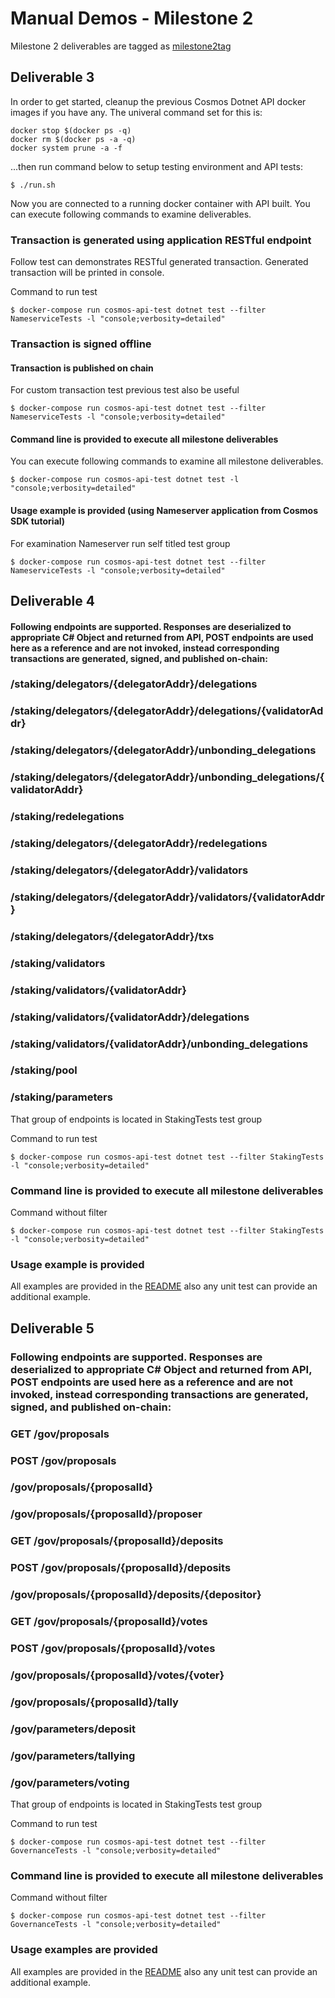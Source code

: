 # Manual Demos - Milestone 2

Milestone 2 deliverables are tagged as [milestone2tag](https://github.com/usetech-llc/cosmos_api_dotnet/tree/milestone2tag)

## Deliverable 3

In order to get started, cleanup the previous Cosmos Dotnet API docker images if you have any. The univeral command set for this is:
```
docker stop $(docker ps -q)
docker rm $(docker ps -a -q)
docker system prune -a -f
```

...then run command below to setup testing environment and API tests:
```
$ ./run.sh
```

Now you are connected to a running docker container with API built. You can execute following commands to examine deliverables.


### Transaction is generated using application RESTful endpoint

Follow test can demonstrates RESTful generated transaction. Generated transaction will be printed in console.

Command to run test
```
$ docker-compose run cosmos-api-test dotnet test --filter NameserviceTests -l "console;verbosity=detailed"
```

### Transaction is signed offline
#### Transaction is published on chain

For custom transaction test previous test also be useful

```
$ docker-compose run cosmos-api-test dotnet test --filter NameserviceTests -l "console;verbosity=detailed"
```

#### Command line is provided to execute all milestone deliverables

You can execute following commands to examine all milestone deliverables.

```
$ docker-compose run cosmos-api-test dotnet test -l "console;verbosity=detailed"
```

#### Usage example is provided (using Nameserver application from Cosmos SDK tutorial) 

For examination Nameserver run self titled test group
```
$ docker-compose run cosmos-api-test dotnet test --filter NameserviceTests -l "console;verbosity=detailed"
```


## Deliverable 4

#### Following endpoints are supported. Responses are deserialized to appropriate C# Object and returned from API, POST endpoints are used here as a reference and are not invoked, instead corresponding transactions are generated, signed, and published on-chain:

### /staking/delegators/{delegatorAddr}/delegations
### /staking/delegators/{delegatorAddr}/delegations/{validatorAddr}
### /staking/delegators/{delegatorAddr}/unbonding_delegations
### /staking/delegators/{delegatorAddr}/unbonding_delegations/{validatorAddr}
### /staking/redelegations
### /staking/delegators/{delegatorAddr}/redelegations
### /staking/delegators/{delegatorAddr}/validators
### /staking/delegators/{delegatorAddr}/validators/{validatorAddr}
### /staking/delegators/{delegatorAddr}/txs
### /staking/validators
### /staking/validators/{validatorAddr}
### /staking/validators/{validatorAddr}/delegations
### /staking/validators/{validatorAddr}/unbonding_delegations
### /staking/pool
### /staking/parameters

That group of endpoints is located in StakingTests test group

Command to run test
```
$ docker-compose run cosmos-api-test dotnet test --filter StakingTests -l "console;verbosity=detailed"
```

### Command line is provided to execute all milestone deliverables


Command without filter
```
$ docker-compose run cosmos-api-test dotnet test --filter StakingTests -l "console;verbosity=detailed"
```

### Usage example is provided

All examples are provided in the [README](../README.md) also any unit test can provide an additional example.



## Deliverable 5

### Following endpoints are supported. Responses are deserialized to appropriate C# Object and returned from API, POST endpoints are used here as a reference and are not invoked, instead corresponding transactions are generated, signed, and published on-chain:

### GET /gov/proposals
### POST /gov/proposals
### /gov/proposals/{proposalId}
### /gov/proposals/{proposalId}/proposer
### GET /gov/proposals/{proposalId}/deposits
### POST /gov/proposals/{proposalId}/deposits
### /gov/proposals/{proposalId}/deposits/{depositor}
### GET /gov/proposals/{proposalId}/votes
### POST /gov/proposals/{proposalId}/votes
### /gov/proposals/{proposalId}/votes/{voter}
### /gov/proposals/{proposalId}/tally
### /gov/parameters/deposit
### /gov/parameters/tallying
### /gov/parameters/voting

That group of endpoints is located in StakingTests test group

Command to run test
```
$ docker-compose run cosmos-api-test dotnet test --filter GovernanceTests -l "console;verbosity=detailed"
```

### Command line is provided to execute all milestone deliverables

Command without filter
```
$ docker-compose run cosmos-api-test dotnet test --filter GovernanceTests -l "console;verbosity=detailed"
```

### Usage examples are provided

All examples are provided in the [README](../README.md) also any unit test can provide an additional example.